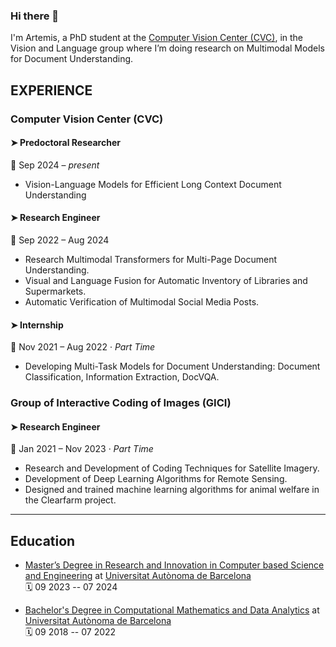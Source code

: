 ### Hi there 👋

I'm Artemis, a PhD student at the [Computer Vision Center (CVC)](http://www.cvc.uab.es/ "CVC's Homepage"), in the Vision and Language group where I’m doing
research on Multimodal Models for Document Understanding.

## **EXPERIENCE**

### **Computer Vision Center (CVC)**
#### ➤ **Predoctoral Researcher**  
📅 Sep 2024 – *present*  
- Vision-Language Models for Efficient Long Context Document Understanding  

#### ➤ **Research Engineer**  
📅 Sep 2022 – Aug 2024
- Research Multimodal Transformers for Multi-Page Document Understanding.  
- Visual and Language Fusion for Automatic Inventory of Libraries and Supermarkets.  
- Automatic Verification of Multimodal Social Media Posts.  

#### ➤ **Internship**  
📅 Nov 2021 – Aug 2022 · *Part Time*  
- Developing Multi-Task Models for Document Understanding: Document Classification, Information Extraction, DocVQA.

### **Group of Interactive Coding of Images (GICI)**    
#### ➤ **Research Engineer**  
📅 Jan 2021 – Nov 2023 · *Part Time*  
- Research and Development of Coding Techniques for Satellite Imagery.  
- Development of Deep Learning Algorithms for Remote Sensing.  
- Designed and trained machine learning algorithms for animal welfare in the Clearfarm project.  

---

## Education
- [Master’s Degree in Research and Innovation in Computer based Science and Engineering](https://www.uab.cat/web/estudiar/official-master-s-degrees/general-information-1096480962610.html?param1=1345875382068) at [Universitat Autònoma de Barcelona](https://www.uab.cat/web/universitat-autonoma-de-barcelona-1345467954774.html)  
🗓️ 09 2023 -- 07 2024

- [Bachelor's Degree in Computational Mathematics and Data Analytics](https://www.uab.cat/web/estudiar/ehea-degrees/general-information-1216708259085.html?param1=1345740824235) at [Universitat Autònoma de Barcelona](https://www.uab.cat/web/universitat-autonoma-de-barcelona-1345467954774.html)  
🗓️ 09 2018 -- 07 2022
